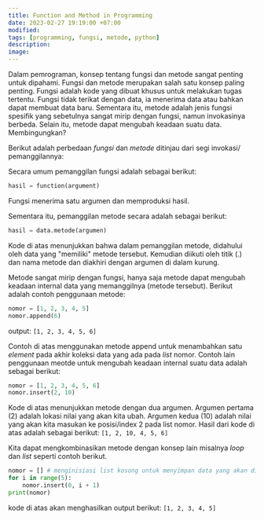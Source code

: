```yaml
---
title: Function and Method in Programming
date: 2023-02-27 19:19:00 +07:00
modified: 
tags: [programming, fungsi, metode, python]
description:
image:
---
```

Dalam pemrograman, konsep tentang fungsi dan metode sangat penting untuk dipahami. Fungsi dan metode merupakan salah satu konsep paling penting. Fungsi adalah kode yang dibuat khusus untuk melakukan tugas tertentu. Fungsi tidak terikat dengan data, ia menerima data atau bahkan dapat membuat data baru. Sementara itu, metode adalah jenis fungsi spesifik yang sebetulnya sangat mirip dengan fungsi, namun invokasinya berbeda. Selain itu, metode dapat mengubah keadaan suatu data. Membingungkan? 

Berikut adalah perbedaan <em>fungsi</em> dan <em>metode</em> ditinjau dari segi invokasi/ pemanggilannya:

Secara umum pemanggilan fungsi adalah sebagai berikut:
```python
hasil = function(argument)
```
Fungsi menerima satu argumen dan memproduksi hasil.

Sementara itu, pemanggilan metode secara adalah sebagai berikut:
```python
hasil = data.metode(argumen)
```
Kode di atas menunjukkan bahwa dalam pemanggilan metode, didahului oleh data yang "memiliki" metode tersebut. Kemudian diikuti oleh titik (.) dan nama metode dan diakhiri dengan argumen di dalam kurung. 

Metode sangat mirip dengan fungsi, hanya saja metode dapat mengubah keadaan internal data yang memanggilnya (metode tersebut). Berikut adalah contoh penggunaan metode:
```python
nomor = [1, 2, 3, 4, 5]
nomor.append(6)
```
output:
```[1, 2, 3, 4, 5, 6]```

Contoh di atas menggunakan metode append untuk menambahkan satu <em>element</em> pada akhir koleksi data yang ada pada <em>list</em> nomor. Contoh lain penggunaan meotde untuk mengubah keadaan internal suatu data adalah sebagai berikut:
```python
nomor = [1, 2, 3, 4, 5, 6]
nomor.insert(2, 10)
```
Kode di atas menunjukkan metode dengan dua argumen. Argumen pertama (2) adalah lokasi nilai yang akan kita ubah. Argumen kedua (10) adalah nilai yang akan kita masukan ke posisi/index 2 pada list nomor. Hasil dari kode di atas adalah sebagai berikut:
```[1, 2, 10, 4, 5, 6]```

Kita dapat mengkombinasikan metode dengan konsep lain misalnya <em>loop</em> dan <em>list</em> seperti contoh berikut. 
```python
nomor = [] # menginisiasi list kosong untuk menyimpan data yang akan digenerate nanti
for i in range(5):
    nomor.insert(0, i + 1)
print(nomor)
```
kode di atas akan menghasilkan output berikut:
```[1, 2, 3, 4, 5]```



